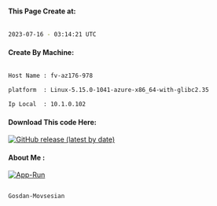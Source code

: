 
   
#### This Page Create at:

```bash

2023-07-16 - 03:14:21 UTC

```

#### Create By Machine:

```bash

Host Name : fv-az176-978

platform  : Linux-5.15.0-1041-azure-x86_64-with-glibc2.35

Ip Local  : 10.1.0.102

```
#### Download This code Here:

[![GitHub release (latest by date)](https://img.shields.io/github/v/release/Gosdan-Movsesian/Gosdan?style=for-the-badge&label=Download)](https://github.com/Gosdan-Movsesian/Gosdan/releases) 

</p> 

#### About Me :

[![App-Run](https://github.com/Gosdan-Movsesian/Gosdan/actions/workflows/App-Run.yml/badge.svg)](https://github.com/Gosdan-Movsesian/Gosdan/actions/workflows/App-Run.yml)

```bash

Gosdan-Movsesian

```


